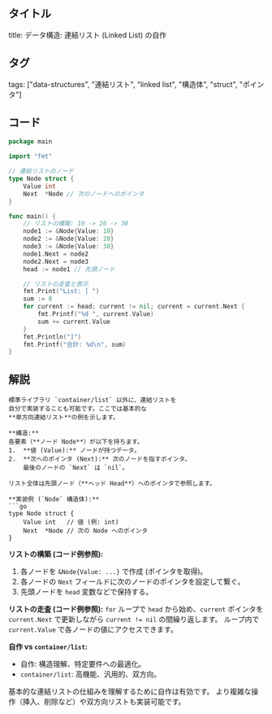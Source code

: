 ## タイトル
title: データ構造: 連結リスト (Linked List) の自作

## タグ
tags: ["data-structures", "連結リスト", "linked list", "構造体", "struct", "ポインタ"]

## コード
```go
package main

import "fmt"

// 連結リストのノード
type Node struct {
	Value int
	Next  *Node // 次のノードへのポインタ
}

func main() {
	// リストの構築: 10 -> 20 -> 30
	node1 := &Node{Value: 10}
	node2 := &Node{Value: 20}
	node3 := &Node{Value: 30}
	node1.Next = node2
	node2.Next = node3
	head := node1 // 先頭ノード

	// リストの走査と表示
	fmt.Print("List: [ ")
	sum := 0
	for current := head; current != nil; current = current.Next {
		fmt.Printf("%d ", current.Value)
		sum += current.Value
	}
	fmt.Println("]")
	fmt.Printf("合計: %d\n", sum)
}

```

## 解説
```text
標準ライブラリ `container/list` 以外に、連結リストを
自分で実装することも可能です。ここでは基本的な
**単方向連結リスト**の例を示します。

**構造:**
各要素（**ノード Node**）が以下を持ちます。
1.  **値 (Value):** ノードが持つデータ。
2.  **次へのポインタ (Next):** 次のノードを指すポインタ。
    最後のノードの `Next` は `nil`。

リスト全体は先頭ノード（**ヘッド Head**）へのポインタで参照します。

**実装例 (`Node` 構造体):**
```go
type Node struct {
    Value int   // 値 (例: int)
    Next  *Node // 次の Node へのポインタ
}
```

**リストの構築 (コード例参照):**
1. 各ノードを `&Node{Value: ...}` で作成 (ポインタを取得)。
2. 各ノードの `Next` フィールドに次のノードのポインタを設定して繋ぐ。
3. 先頭ノードを `head` 変数などで保持する。

**リストの走査 (コード例参照):**
`for` ループで `head` から始め、`current` ポインタを
`current.Next` で更新しながら `current != nil` の間繰り返します。
ループ内で `current.Value` で各ノードの値にアクセスできます。

**自作 vs `container/list`:**
*   自作: 構造理解、特定要件への最適化。
*   `container/list`: 高機能、汎用的、双方向。

基本的な連結リストの仕組みを理解するために自作は有効です。
より複雑な操作（挿入、削除など）や双方向リストも実装可能です。